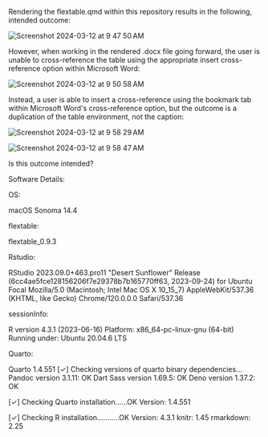 Rendering the flextable.qmd within this repository results in the following, intended outcome:

![Screenshot 2024-03-12 at 9 47 50 AM](https://github.com/A2-ai/flextable_bugRepo/assets/135846021/5ce81de1-7e32-4d36-883a-68c50eb96a9e)

However, when working in the rendered .docx file going forward, the user is unable to cross-reference the table using the appropriate insert cross-reference option within Microsoft Word:

![Screenshot 2024-03-12 at 9 50 58 AM](https://github.com/A2-ai/flextable_bugRepo/assets/135846021/408ac3f9-7cdb-430a-ab64-6ec48acb14f3)

Instead, a user is able to insert a cross-reference using the bookmark tab within Microsoft Word's cross-reference option, but the outcome is a duplication of the table environment, not the caption:

![Screenshot 2024-03-12 at 9 58 29 AM](https://github.com/A2-ai/flextable_bugRepo/assets/135846021/d7c26ff0-a8f9-401d-a61d-2dfa8e3e5d7e)

![Screenshot 2024-03-12 at 9 58 47 AM](https://github.com/A2-ai/flextable_bugRepo/assets/135846021/2f3d21da-8930-4c8b-b1e5-97cabdbc6cea)

Is this outcome intended? 

Software Details:

OS:

macOS Sonoma 14.4

flextable:

flextable_0.9.3

Rstudio:

RStudio 2023.09.0+463.pro11 "Desert Sunflower" Release (6cc4ae5fce128156206f7e29378b7b165770ff63, 2023-09-24) for Ubuntu Focal
Mozilla/5.0 (Macintosh; Intel Mac OS X 10_15_7) AppleWebKit/537.36 (KHTML, like Gecko) Chrome/120.0.0.0 Safari/537.36

sessionInfo:

R version 4.3.1 (2023-06-16)
Platform: x86_64-pc-linux-gnu (64-bit)
Running under: Ubuntu 20.04.6 LTS

Quarto:

Quarto 1.4.551
[✓] Checking versions of quarto binary dependencies...
      Pandoc version 3.1.11: OK
      Dart Sass version 1.69.5: OK
      Deno version 1.37.2: OK

[✓] Checking Quarto installation......OK
      Version: 1.4.551

[✓] Checking R installation...........OK
      Version: 4.3.1
      knitr: 1.45
      rmarkdown: 2.25
